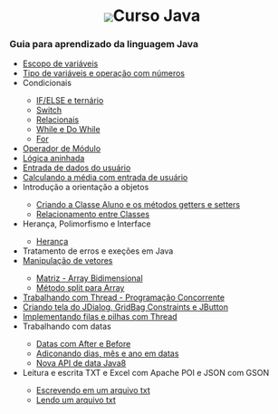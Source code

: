 <h1 align = "center" ><img src="https://user-images.githubusercontent.com/82469705/170516667-409b841e-775c-4e2f-8507-01e922b85662.png" align="center"></img>Curso Java</h1> 

<h3>Guia para aprendizado da linguagem Java</h3>

<ul>
  <li><a href="https://github.com/cleosilva/curso-java/blob/master/helloJava/src/introducaoJava/Variavel.java">Escopo de variáveis</a></li>
  <li><a href="https://github.com/cleosilva/curso-java/blob/master/helloJava/src/introducaoJava/Operacoes.java">Tipo de variáveis e operação com números</a></li>
  <li>Condicionais</li>
  <ul>
    <li><a href="https://github.com/cleosilva/curso-java/blob/master/helloJava/src/introducaoJava/Condicionais.java">IF/ELSE e ternário</a></li>
    <li><a href="https://github.com/cleosilva/curso-java/blob/master/helloJava/src/introducaoJava/SwitchCase.java">Switch</a></li>
    <li><a href="https://github.com/cleosilva/curso-java/blob/master/helloJava/src/introducaoJava/OperadoresRelacionais.java">Relacionais</a></li>
    <li><a href="https://github.com/cleosilva/curso-java/blob/master/helloJava/src/introducaoJava/EstruturaWhile.java">While e Do While</a></li>
    <li><a href="https://github.com/cleosilva/curso-java/blob/master/helloJava/src/introducaoJava/EstruturaFor.java">For</a></li>
  </ul>
  <li><a href="https://github.com/cleosilva/curso-java/blob/master/helloJava/src/introducaoJava/OperadorModulo.java">Operador de Módulo</a></li>
  <li><a href="https://github.com/cleosilva/curso-java/blob/master/helloJava/src/introducaoJava/LogicaAninhada.java">Lógica aninhada</a></li>
  <li><a href="https://github.com/cleosilva/curso-java/blob/master/helloJava/src/introducaoJava/EntradaDados.java">Entrada de dados do usuário</a></li>
  <li><a href="https://github.com/cleosilva/curso-java/blob/master/helloJava/src/introducaoJava/CalculoMedia.java">Calculando a média com entrada de usuário</a></li>
  <li>Introdução a orientação a objetos</li>
  <ul>
    <li><a href="https://github.com/cleosilva/curso-java/blob/master/helloJava/src/cursoJava/classes/Aluno.java">Criando a Classe Aluno e os métodos getters e setters</a></li>
    <li><a href="https://github.com/cleosilva/curso-java/blob/master/helloJava/src/cursoJava/classes/Disciplina.java">Relacionamento entre Classes</a></li>
  </ul>
  <li>Herança, Polimorfismo e Interface</li>
  <ul>
    <li><a href="https://github.com/cleosilva/curso-java/blob/master/helloJava/src/cursoJava/classes/Diretor.java">Herança</a></li>
  </ul>
  <li>Tratamento de erros e exeções em Java</li>
  <li><a href="https://github.com/cleosilva/curso-java/blob/master/helloJava/src/cursoJava/executavel/Arrays.java">Manipulação de vetores</a></li>
  <ul>
    <li><a href="https://github.com/cleosilva/curso-java/blob/master/helloJava/src/cursoJava/executavel/Matriz.java">Matriz - Array Bidimensional</a></li>
    <li><a href="https://github.com/cleosilva/curso-java/blob/master/helloJava/src/cursoJava/executavel/SplitArray.java">Método split para Array</a></li>
  </ul>
  <li><a href="https://github.com/cleosilva/curso-java/blob/master/helloJava/src/cursoJava/thread/AulaThread.java">Trabalhando com Thread - Programação Concorrente</a></li>
  <li><a href="https://github.com/cleosilva/curso-java/blob/master/helloJava/src/cursoJava/thread/TelaTimeThread.java">Criando tela do JDialog, GridBag Constraints e JButton</a></li>
  <li><a href="https://github.com/cleosilva/curso-java/blob/master/helloJava/src/cursoJava/thread/ImplementacaoFilaThread.java">Implementando filas e pilhas com Thread</a></li>
  <li>Trabalhando com datas</li>
  <ul>
    <li><a href="https://github.com/cleosilva/curso-java/blob/master/helloJava/src/cursoJava/datas/DatasEmJava.java">Datas com After e Before</a></li>
    <li><a href="https://github.com/cleosilva/curso-java/blob/master/helloJava/src/cursoJava/datas/CalculoDatas.java">Adiconando dias, mês e ano em datas</a></li>
    <li><a href="https://github.com/cleosilva/curso-java/blob/master/helloJava/src/cursoJava/datas/DataNovaApiJava.java">Nova API de data Java8</a></li>
  </ul>
  <li>Leitura e escrita TXT e Excel com Apache POI e JSON com GSON</li>
  <ul>
    <li><a href="https://github.com/cleosilva/curso-java/blob/master/helloJava/src/cursoJava/arquivos/arquivos.java">Escrevendo em um arquivo txt</a></li>
    <li><a href="https://github.com/cleosilva/curso-java/blob/master/helloJava/src/cursoJava/arquivos/LerArquivoTxt.java">Lendo um arquivo txt</a></li>
  </ul>
  </ul>
  
    
